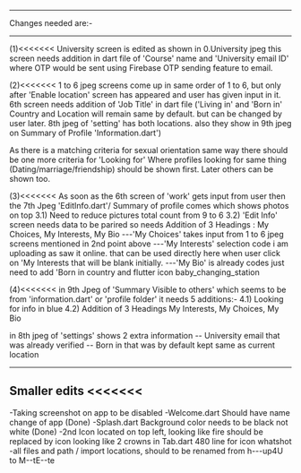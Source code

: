 ____________________
Changes needed are:-
____________________
(1)<<<<<<<
University screen is edited as shown in 0.University jpeg
this screen needs addition in dart file of 'Course' name and 'University email ID' where OTP would be sent using Firebase OTP sending feature to email.

(2)<<<<<<<
1 to 6 jpeg screens come up in same order of 1 to 6, but only after 'Enable location' screen has appeared and user has given input in it.
6th screen needs addition of 'Job Title' in dart file
('Living in' and 'Born in' Country and Location will remain same by default. but can be changed by user later. 
8th jpeg of 'setting' has both locations. also they show in 9th jpeg on Summary of Profile 'Information.dart')

As there is a matching criteria for sexual orientation same way there should be one more criteria for 'Looking for'
Where profiles looking for same thing (Dating/marriage/friendship) should be shown first. Later others can be shown too.


(3)<<<<<<<
As soon as the 6th screen of 'work' gets input from user then the 7th Jpeg 'EditInfo.dart'/ Summary of profile comes which shows photos on top 
3.1) Need to reduce pictures total count from 9 to 6
3.2) 'Edit Info' screen needs data to be parired so needs Addition of 3 Headings : My Choices, My Interests, My Bio
 ---'My Choices' takes input from 1 to 6 jpeg screens mentioned in 2nd point above
 ---'My Interests' selection code i am uploading as saw it online. that can be used directly here when user click on 'My Interests that will be blank initially.
 ---'My Bio' is already codes just need to add 'Born in country and flutter icon baby_changing_station
 
(4)<<<<<<<
in 9th Jpeg of 'Summary Visible to others' which seems to be from 'information.dart' or 'profile folder'
it needs 5 additions:-
4.1) Looking for info in blue
4.2) Addition of 3 Headings My Interests, My Choices, My Bio

in 8th jpeg of 'settings' shows 2 extra information
-- University email that was already verified
-- Born in that was by default kept same as current location

-------------
Smaller edits <<<<<<<
-------------
-Taking screenshot on app to be disabled
-Welcome.dart Should have name change of app (Done)
-Splash.dart Background color needs to be black not white (Done)
-2nd Icon located on top left, looking like fire should be replaced by icon looking like 2 crowns in Tab.dart 480 line for icon whatshot
-all files and path / import locations, should to be renamed from h---up4U to M--tE--te

